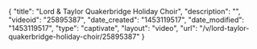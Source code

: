 {
    "title": "Lord & Taylor Quakerbridge Holiday Choir",
    "description": "",
    "videoid": "25895387",
    "date_created": "1453119517",
    "date_modified": "1453119517",
    "type": "captivate",
    "layout": "video",
    "url": "\/v\/lord-taylor-quakerbridge-holiday-choir\/25895387"
}